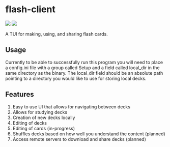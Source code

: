 # flash-client
![](https://img.shields.io/badge/license-MIT-blueviolet.svg)
[![](https://tokei.rs/b1/github/Peter-Lande/flash-client?category=code)](https://github.com/Peter-Lande/flash-client)

A TUI for making, using, and sharing flash cards.

## Usage
Currently to be able to successfully run this program you will need to place a config.ini file with a group called Setup and a field called local_dir in the same directory as the binary. The local_dir field should be an absolute path pointing to a directory you would like to use for storing local decks. 

## Features
1. Easy to use UI that allows for navigating between decks
2. Allows for studying decks
3. Creation of new decks locally 
4. Editing of decks
5. Editing of cards (in-progress)
6. Shuffles decks based on how well you understand the content (planned)
7. Access remote servers to download and share decks (planned)